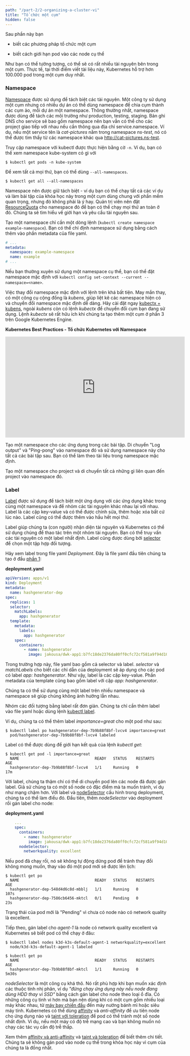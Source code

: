 ```yaml
---
path: "/part-2/2-organizing-a-cluster-vi"
title: "Tổ chức một cụm"
hidden: false
---
```


<text-box variant='learningObjectives' name='Mục tiêu học tập'>

Sau phần này bạn

- biết các phương pháp tổ chức một cụm

- biết cách giới hạn pod vào các node cụ thể

</text-box>

Như bạn có thể tưởng tượng, có thể sẽ có rất nhiều tài nguyên bên trong một cụm. Thực tế, tại thời điểm viết tài liệu này, Kubernetes hỗ trợ hơn 100.000 pod trong một cụm duy nhất.

### Namespace

[Namespace](https://kubernetes.io/docs/concepts/overview/working-with-objects/namespaces/) được sử dụng để tách biệt các tài nguyên. Một công ty sử dụng một cụm nhưng có nhiều dự án có thể dùng namespace để chia cụm thành các cụm ảo, mỗi dự án một namespace. Thông thường nhất, namespace được dùng để tách các môi trường như production, testing, staging. Bản ghi DNS cho service sẽ bao gồm namespace nên bạn vẫn có thể cho các project giao tiếp với nhau nếu cần thông qua địa chỉ service.namespace. Ví dụ, nếu một service tên là _cat-pictures_ nằm trong namespace _ns-test_, nó có thể được tìm thấy từ các namespace khác qua http://cat-pictures.ns-test.

Truy cập namespace với kubectl được thực hiện bằng cờ `-n`. Ví dụ, bạn có thể xem namespace kube-system có gì với

```shell
$ kubectl get pods -n kube-system
```

Để xem tất cả mọi thứ, bạn có thể dùng `--all-namespaces`.

```shell
$ kubectl get all --all-namespaces
```

Namespace nên được giữ tách biệt - ví dụ bạn có thể chạy tất cả các ví dụ và làm bài tập của khóa học này trong một cụm dùng chung với phần mềm quan trọng, nhưng đó không phải là ý hay. Quản trị viên nên đặt [ResourceQuota](https://kubernetes.io/docs/concepts/policy/resource-quotas/) cho namespace đó để bạn có thể chạy mọi thứ an toàn ở đó. Chúng ta sẽ tìm hiểu về giới hạn và yêu cầu tài nguyên sau.

Tạo một namespace chỉ cần một dòng lệnh (`kubectl create namespace example-namespace`). Bạn có thể chỉ định namespace sử dụng bằng cách thêm vào phần metadata của file yaml.

```yaml
# ...
metadata:
  namespace: example-namespace
  name: example
# ...
```

Nếu bạn thường xuyên sử dụng một namespace cụ thể, bạn có thể đặt namespace mặc định với `kubectl config set-context --current --namespace=<name>`.

Việc thay đổi namespace mặc định với lệnh trên khá bất tiện. May mắn thay, có một công cụ cộng đồng là _kubens_, giúp liệt kê các namespace hiện có và chuyển đổi namespace mặc định dễ dàng. Hãy cài đặt ngay [kubectx + kubens](https://github.com/ahmetb/kubectx), ngoài _kubens_ còn có lệnh _kubectx_ để chuyển đổi cụm bạn đang sử dụng. Lệnh _kubectx_ sẽ rất hữu ích khi chúng ta tạo thêm một cụm ở phần 3 trên Google Kubernetes Engine.

**Kubernetes Best Practices - Tổ chức Kubernetes với Namespace**

<iframe width="560" height="315" src="https://www.youtube-nocookie.com/embed/xpnZX3if9Tc" frameborder="0" allow="accelerometer; encrypted-media; gyroscope; picture-in-picture" allowfullscreen></iframe>

<exercise name='Exercise 2.03: Giữ chúng tách biệt'>

Tạo một namespace cho các ứng dụng trong các bài tập. Di chuyển "Log output" và "Ping-pong" vào namespace đó và sử dụng namespace này cho tất cả các bài tập sau. Bạn có thể làm theo tài liệu trong namespace mặc định.

</exercise>

<exercise name='Exercise 2.04: Project v1.1'>

Tạo một namespace cho project và di chuyển tất cả những gì liên quan đến project vào namespace đó.

</exercise>

### Label

[Label](https://kubernetes.io/docs/concepts/overview/working-with-objects/labels/) được sử dụng để tách biệt một ứng dụng với các ứng dụng khác trong cùng một namespace và để nhóm các tài nguyên khác nhau lại với nhau. Label là các cặp key-value và có thể được chỉnh sửa, thêm hoặc xóa bất cứ lúc nào. Label cũng có thể được thêm vào hầu hết mọi thứ.

Label giúp chúng ta (con người) nhận diện tài nguyên và Kubernetes có thể sử dụng chúng để thao tác trên một nhóm tài nguyên. Bạn có thể truy vấn các tài nguyên có một label nhất định. Label cũng được dùng bởi [selector](https://kubernetes.io/docs/concepts/overview/working-with-objects/labels/#label-selectors) để chọn một tập hợp đối tượng.

Hãy xem label trong file yaml _Deployment_. Đây là file yaml đầu tiên chúng ta tạo ở đầu [phần 1](/part-1/1-first-deploy):

**deployment.yaml**

```yaml
apiVersion: apps/v1
kind: Deployment
metadata:
  name: hashgenerator-dep
spec:
  replicas: 1
  selector:
    matchLabels:
      app: hashgenerator
  template:
    metadata:
      labels:
        app: hashgenerator
    spec:
      containers:
        - name: hashgenerator
          image: jakousa/dwk-app1:b7fc18de2376da80ff0cfc72cf581a9f94d10e64
```

Trong trường hợp này, file yaml bao gồm cả selector và label. _selector_ và _matchLabels_ cho biết các chỉ dẫn của deployment sẽ áp dụng cho các pod có label _app: hashgenerator_. Như vậy, label là các cặp key-value. Phần metadata của template cũng bao gồm label với cặp _app: hashgenerator_.

Chúng ta có thể sử dụng cùng một label trên nhiều namespace và namespace sẽ giúp chúng không ảnh hưởng lẫn nhau.

Nhóm các đối tượng bằng label rất đơn giản. Chúng ta chỉ cần thêm label vào file yaml hoặc dùng lệnh [kubectl label](https://kubernetes.io/docs/reference/kubectl/generated/kubectl_label/).

Ví dụ, chúng ta có thể thêm label _importance=great_ cho một pod như sau:

```shell
$ kubectl label po hashgenerator-dep-7b9b88f8bf-lvcv4 importance=great
  pod/hashgenerator-dep-7b9b88f8bf-lvcv4 labeled
```

Label có thể được dùng để giới hạn kết quả của lệnh _kubectl get_:

```shell
$ kubectl get pod -l importance=great
  NAME                                 READY   STATUS    RESTARTS   AGE
  hashgenerator-dep-7b9b88f8bf-lvcv4   1/1     Running   0          17m
```

Với label, chúng ta thậm chí có thể di chuyển pod lên các node đã được gán label. Giả sử chúng ta có một số node có đặc điểm mà ta muốn tránh, ví dụ như mạng chậm hơn. Với label và [nodeSelector](https://kubernetes.io/docs/concepts/scheduling-eviction/assign-pod-node/#nodeselector) cấu hình trong deployment, chúng ta có thể làm điều đó. Đầu tiên, thêm _nodeSelector_ vào deployment rồi gán label cho node:

**deployment.yaml**

```yaml
    ...
    spec:
      containers:
        - name: hashgenerator
          image: jakousa/dwk-app1:b7fc18de2376da80ff0cfc72cf581a9f94d10e64
      nodeSelector:
        networkquality: excellent
```

Nếu pod đã chạy rồi, nó sẽ không tự động dừng pod để tránh thay đổi không mong muốn, thay vào đó một pod mới sẽ được lên lịch:

```shell
$ kubectl get po
  NAME                                 READY   STATUS    RESTARTS   AGE
  hashgenerator-dep-548d4d6c8d-mbblj   1/1     Running   0          107s
  hashgenerator-dep-7586cb6456-mktcl   0/1     Pending   0          23s
```

Trạng thái của pod mới là "Pending" vì chưa có node nào có network quality là excellent.

Tiếp theo, gán label cho _agent-1_ là node có network quality excellent và Kubernetes sẽ biết pod có thể chạy ở đâu:

```
$ kubectl label nodes k3d-k3s-default-agent-1 networkquality=excellent
  node/k3d-k3s-default-agent-1 labeled

$ kubectl get po
  NAME                                 READY   STATUS    RESTARTS   AGE
  hashgenerator-dep-7b9b88f8bf-mktcl   1/1     Running   0          5m30s
```

_nodeSelector_ là một công cụ khá thô. Nó rất phù hợp khi bạn muốn xác định các thuộc tính nhị phân, ví dụ _"đừng chạy ứng dụng này nếu node đang dùng HDD thay vì SSD"_ bằng cách gán label cho node theo loại ổ đĩa. Có những công cụ tinh vi hơn mà bạn nên dùng khi có một cụm gồm nhiều loại máy khác nhau, từ [máy bay chiến đấu](https://gcn.com/articles/2020/01/07/af-kubernetes-f16.aspx) đến máy nướng bánh mì hoặc siêu máy tính. Kubernetes có thể dùng [affinity](https://kubernetes.io/docs/tasks/configure-pod-container/assign-pods-nodes-using-node-affinity/) và _anti-affinity_ để ưu tiên node cho ứng dụng nào và [taint với toleration](https://kubernetes.io/docs/concepts/scheduling-eviction/taint-and-toleration/) để pod có thể tránh một số node nhất định. Ví dụ, nếu một máy có độ trễ mạng cao và bạn không muốn nó chạy các tác vụ cần độ trễ thấp.

Xem thêm [affinity và anti-affinity](https://kubernetes.io/docs/concepts/scheduling-eviction/assign-pod-node/#affinity-and-anti-affinity) và [taint và toleration](https://kubernetes.io/docs/concepts/scheduling-eviction/taint-and-toleration/) để biết thêm chi tiết. Chúng ta sẽ không gán pod vào node cụ thể trong khóa học này vì cụm của chúng ta là đồng nhất.
